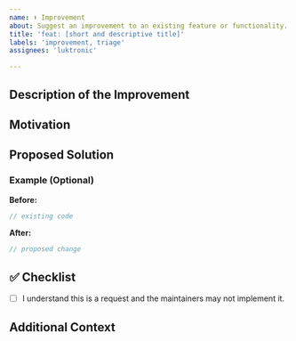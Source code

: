 ```yaml
---
name: ⬆️ Improvement
about: Suggest an improvement to an existing feature or functionality.
title: 'feat: [short and descriptive title]'
labels: 'improvement, triage'
assignees: 'luktronic'

---
```


## Description of the Improvement
[//]: # (Short description what your suggested improvement is about)

## Motivation
[//]: # (Explain what the idea behind the suggestion is)

## Proposed Solution
[//]: # (Explain how the improvement should look like)

### Example (Optional)

**Before:**

```java
// existing code
````

**After:**

```java
// proposed change
```

## ✅ Checklist

- [ ] I understand this is a request and the maintainers may not implement it.

## Additional Context
[//]: # (If you want to add any additional context, such as screenshots, feel free to add it here.)
